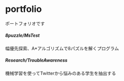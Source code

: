 # portfolio
ポートフォリオです

##### 8puzzle/MsTest
幅優先探索、A*アルゴリズムで8パズルを解くプログラム
##### Research/TroubleAwareness
機械学習を使ってTwitterから悩みのある学生を抽出する

